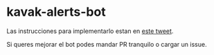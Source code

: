 # kavak-alerts-bot

Las instrucciones para implementarlo estan en [este tweet](https://x.com/ferminrp/status/1761413996727685442?s=20).

Si queres mejorar el bot podes mandar PR tranquilo o cargar un issue.
